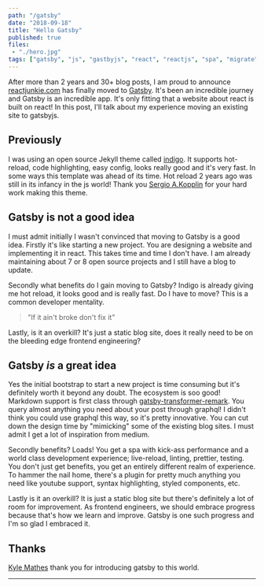```yaml
---
path: "/gatsby"
date: "2018-09-18"
title: "Hello Gatsby"
published: true
files: 
 - "./hero.jpg"
tags: ["gatsby", "js", "gastbyjs", "react", "reactjs", "spa", "migrate", "migration", "gatsby2","reactjunkie"]
---
```


After more than 2 years and 30+ blog posts, I am proud to announce [reactjunkie.com](https://reactjunkie.com)
has finally moved to [Gatsby](https://next.gatsbyjs.org/). It's been an incredible journey and Gatsby is an incredible 
app. It's only fitting that a website about react is built on react! In this post, I'll talk about my experience
moving an existing site to gatsbyjs.    

## Previously
I was using an open source Jekyll theme called [indigo](https://github.com/sergiokopplin/indigo). It supports hot-reload,
code highlighting, easy config, looks really good and it's very fast. In some ways this template was ahead of its time.
Hot reload 2 years ago was still in its infancy in the js world! Thank you [Sergio A.Kopplin](https://github.com/sergiokopplin)
for your hard work making this theme.
 
## Gatsby is not a good idea
I must admit initially I wasn't convinced that moving to Gatsby is a good idea. Firstly it's like starting a new project.
You are designing a website and implementing it in react. This takes time and time I don't have. I am already maintaining about
7 or 8 open source projects and I still have a blog to update.

Secondly what benefits do I gain moving to Gatsby? Indigo is already giving me hot reload, it looks good and is really fast. Do
I have to move? This is a common developer mentality.
 
> "If it ain't broke don't fix it" 

Lastly, is it an overkill? It's just a static blog site, does it really need to be on the bleeding edge frontend engineering?

## Gatsby _is_ a great idea 
Yes the initial bootstrap to start a new project is time consuming but it's definitely worth it beyond any doubt. 
The ecosystem is soo good! Markdown support is first class through [gatsby-transformer-remark](https://www.gatsbyjs.org/packages/gatsby-transformer-remark/).
You query almost anything you need about your post through graphql! I didn't think you could use graphql this way, so
it's pretty innovative. You can cut down the design time by "mimicking" some of the existing blog sites. I must admit
I get a lot of inspiration from medium.

Secondly benefits? Loads! You get a spa with kick-ass performance and a world class development experience; live-reload, linting,
prettier, testing. You don't just get benefits, you get an entirely different realm of experience. To hammer the nail home,
there's a plugin for pretty much anything you need like youtube support, syntax highlighting, styled components, etc.

Lastly is it an overkill? It is just a static blog site but there's definitely a lot of room for improvement. As frontend 
engineers, we should embrace progress because that's how we learn and improve. Gatsby is one such progress and I'm so glad
I embraced it.

## Thanks
[Kyle Mathes](https://twitter.com/kylemathews) thank you for introducing gatsby to this world.

---------------------------------------------------------------------------------------
